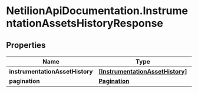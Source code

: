 # NetilionApiDocumentation.InstrumentationAssetsHistoryResponse

## Properties
Name | Type | Description | Notes
------------ | ------------- | ------------- | -------------
**instrumentationAssetHistory** | [**[InstrumentationAssetHistory]**](InstrumentationAssetHistory.md) |  | 
**pagination** | [**Pagination**](Pagination.md) |  | 


